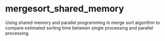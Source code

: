 # mergesort_shared_memory
Using shared memory and parallel programming in merge sort algorithm to compare estimated sorting time between single processing and parallel processing.
